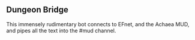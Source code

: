 Dungeon Bridge
--------------

This immensely rudimentary bot connects to EFnet, and the Achaea MUD, and pipes
all the text into the #mud channel.
